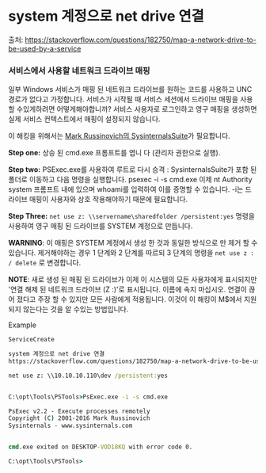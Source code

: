 # system 계정으로 net drive 연결

출처: https://stackoverflow.com/questions/182750/map-a-network-drive-to-be-used-by-a-service



### 서비스에서 사용할 네트워크 드라이브 매핑

일부 Windows 서비스가 매핑 된 네트워크 드라이브를 원하는 코드를 사용하고 UNC 경로가 없다고 가정합니다. 서비스가 시작될 때 서비스 세션에서 드라이브 매핑을 사용할 수있게하려면 어떻게해야합니까? 서비스 사용자로 로그인하고 영구 매핑을 생성하면 실제 서비스 컨텍스트에서 매핑이 설정되지 않습니다.



이 해킹을 위해서는 [Mark Russinovich의 SysinternalsSuite](http://technet.microsoft.com/en-us/sysinternals/bb842062.aspx)가 필요합니다.

**Step one:** 상승 된 cmd.exe 프롬프트를 엽니 다 (관리자 권한으로 실행).

**Step two:** PSExec.exe를 사용하여 루트로 다시 승격 : SysinternalsSuite가 포함 된 폴더로 이동하고 다음 명령을 실행합니다. psexec -i -s cmd.exe 이제 nt Authority system 프롬프트 내에 있으며 whoami를 입력하여 이를 증명할 수 있습니다. -i는 드라이브 매핑이 사용자와 상호 작용해야하기 때문에 필요합니다.

**Step Three:**  `net use z: \\servername\sharedfolder /persistent:yes` 명령을 사용하여 영구 매핑 된 드라이브를 SYSTEM 계정으로 만듭니다. 

**WARNING**: 이 매핑은 SYSTEM 계정에서 생성 한 것과 동일한 방식으로 만 제거 할 수 있습니다. 제거해야하는 경우 1 단계와 2 단계를 따르되 3 단계의 명령을 `net use z : / delete` 로 변경합니다.

**NOTE**:  새로 생성 된 매핑 된 드라이브가 이제 이 시스템의 모든 사용자에게 표시되지만 '연결 해제 된 네트워크 드라이브 (Z :)'로 표시됩니다. 이름에 속지 마십시오. 연결이 끊어 졌다고 주장 할 수 있지만 모든 사람에게 적용됩니다. 이것이 이 해킹이 M$에서 지원되지 않는다는 것을 알 수있는 방법입니다.



Example

``` cmd
ServiceCreate

system 계정으로 net drive 연결
https://stackoverflow.com/questions/182750/map-a-network-drive-to-be-used-by-a-service

net use z: \\10.10.10.110\dev /persistent:yes


C:\opt\Tools\PSTools>PsExec.exe -i -s cmd.exe

PsExec v2.2 - Execute processes remotely
Copyright (C) 2001-2016 Mark Russinovich
Sysinternals - www.sysinternals.com


cmd.exe exited on DESKTOP-VOD18KQ with error code 0.

C:\opt\Tools\PSTools>

```



